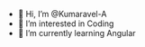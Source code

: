 - 👋 Hi, I’m @Kumaravel-A
- 👀 I’m interested in Coding
- 🌱 I’m currently learning Angular

<!---
Kumaravel-A/Kumaravel-A is a ✨ special ✨ repository because its `README.md` (this file) appears on your GitHub profile.
You can click the Preview link to take a look at your changes.
--->
